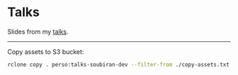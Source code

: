 # Talks

Slides from my [talks](https://soubiran.dev/talks).

---

Copy assets to S3 bucket:

```sh
rclone copy . perso:talks-soubiran-dev --filter-from ./copy-assets.txt
```
